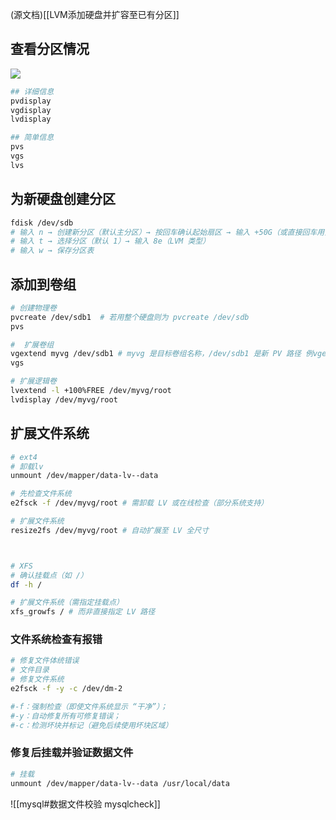 (源文档)[[LVM添加硬盘并扩容至已有分区]]
## 查看分区情况
![](https://ask.qcloudimg.com/http-save/yehe-1005774/fahp1lv120.png)
```bash
## 详细信息
pvdisplay
vgdisplay
lvdisplay

## 简单信息
pvs
vgs
lvs
```

## 为新硬盘创建分区
```bash
fdisk /dev/sdb 
# 输入 n → 创建新分区（默认主分区）→ 按回车确认起始扇区 → 输入 +50G（或直接回车用全部空间）
# 输入 t → 选择分区（默认 1）→ 输入 8e（LVM 类型）
# 输入 w → 保存分区表
```

## 添加到卷组

```bash
# 创建物理卷
pvcreate /dev/sdb1  # 若用整个硬盘则为 pvcreate /dev/sdb
pvs

#  扩展卷组
vgextend myvg /dev/sdb1 # myvg 是目标卷组名称，/dev/sdb1 是新 PV 路径 例vgextend  data /dev/vdc1
vgs

# 扩展逻辑卷
lvextend -l +100%FREE /dev/myvg/root
lvdisplay /dev/myvg/root
```

## 扩展文件系统
```bash
# ext4
# 卸载lv
unmount /dev/mapper/data-lv--data

# 先检查文件系统
e2fsck -f /dev/myvg/root # 需卸载 LV 或在线检查（部分系统支持）

# 扩展文件系统​
resize2fs /dev/myvg/root # 自动扩展至 LV 全尺寸



# XFS
# 确认挂载点（如 /）​
df -h /​

# 扩展文件系统（需指定挂载点）​
xfs_growfs / # 而非直接指定 LV 路径
```


### 文件系统检查有报错
```bash
# 修复文件体统错误
# 文件目录
# 修复文件系统
e2fsck -f -y -c /dev/dm-2

#-f：强制检查（即使文件系统显示 “干净”）；
#-y：自动修复所有可修复错误；
#-c：检测坏块并标记（避免后续使用坏块区域）
```

### 修复后挂载并验证数据文件

```bash
# 挂载
unmount /dev/mapper/data-lv--data /usr/local/data
```
![[mysql#数据文件校验 mysqlcheck]]

